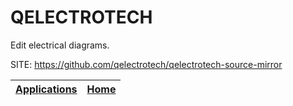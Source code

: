 # QELECTROTECH
 
 Edit electrical diagrams.
 
 SITE: https://github.com/qelectrotech/qelectrotech-source-mirror

 | [Applications](https://portable-linux-apps.github.io/apps.html) | [Home](https://portable-linux-apps.github.io)
 | --- | --- |
